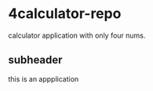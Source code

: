 # 4calculator-repo

calculator application with only four nums.

## subheader

this is an appplication
